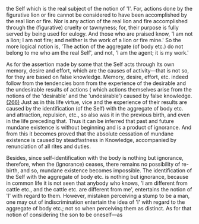 the Self which is the real subject of the notion of 'I'. For, actions done by the figurative lion or fire cannot be considered to have been accomplished by the real lion or fire. Nor is any action of the real lion and fire accomplished through the (figurative) cruelty or tawnyness; for, their purpose is fully served by being used for eulogy. And those who are praised know, 'I am not a lion; I am not fire; and neither is the work of a lion or fire mine.' So the more logical notion is, 'The action of the aggregate (of body etc.) do not belong to me who am the real Self', and not, 'I am the agent; it is my work.'

As for the assertion made by some that the Self acts through Its own memory, desire and effort, which are the causes of activity—that is not so, for they are based on false knowledge. Memory, desire, effort, etc. indeed follow from the tendencies born from the experience of the desirable and the undesirable results of actions ( which actions themselves arise from the notions of the 'desirable' and the 'undesirable') caused by false knowledge. [\(266\)](#page--1-0) Just as in this life virtue, vice and the experience of their results are caused by the identification (of the Self) with the aggregate of body etc. and attraction, repulsion, etc., so also was it in the previous birth, and even in the life preceding that. Thus it can be inferred that past and future mundane existence is without beginning and is a product of ignorance. And from this it becomes proved that the absolute cessation of mundane existence is caused by steadfastness in Knowledge, accompanied by renunciation of all rites and duties.

Besides, since self-identification with the body is nothing but ignorance, therefore, when the (ignorance) ceases, there remains no possibility of re-birth, and so, mundane existence becomes impossible. The identification of the Self with the aggregate of body etc. is nothing but ignorance, because in common life it is not seen that anybody who knows, 'I am different from cattle etc., and the cattle etc. are different from me', entertains the notion of 'I' with regard to them. However, mistaken perceiving a stump to be a man, one may out of indiscrimination entertain the idea of 'I' with regard to the aggregate of body etc.; not so when perceiving them as distinct. As for that notion of considering the son to be oneself—as